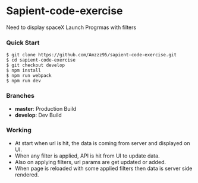 # Sapient-code-exercise
Need to display spaceX Launch Progrmas with filters


### Quick Start

```shell
$ git clone https://github.com/Amzzz95/sapient-code-exercise.git
$ cd sapient-code-exercise
$ git checkout develop
$ npm install
$ npm run webpack
$ npm run dev
```


### Branches

* **master**: Production Build
* **develop**: Dev Build


### Working

* At start when url is hit, the data is coming from server and displayed on UI.
* When any filter is applied, API is hit from UI to update data.
* Also on applying filters, url params are get updated or added.
* When page is reloaded with some applied filters then data is server side rendered.
